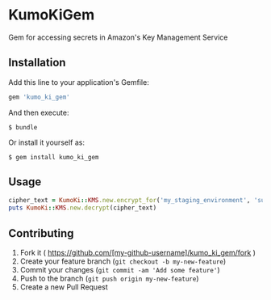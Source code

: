 # KumoKiGem

Gem for accessing secrets in Amazon's Key Management Service

## Installation

Add this line to your application's Gemfile:

```ruby
gem 'kumo_ki_gem'
```

And then execute:

    $ bundle

Or install it yourself as:

    $ gem install kumo_ki_gem

## Usage

```ruby
cipher_text = KumoKi::KMS.new.encrypt_for('my_staging_environment', 'supersecretkeyoooh')
puts KumoKi::KMS.new.decrypt(cipher_text)
```

## Contributing

1. Fork it ( https://github.com/[my-github-username]/kumo_ki_gem/fork )
2. Create your feature branch (`git checkout -b my-new-feature`)
3. Commit your changes (`git commit -am 'Add some feature'`)
4. Push to the branch (`git push origin my-new-feature`)
5. Create a new Pull Request
